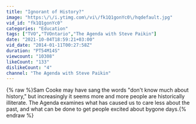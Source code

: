 ```yaml
---
title: "Ignorant of History?"
image: "https:\/\/i.ytimg.com\/vi\/fk1Q1gonYc0\/hqdefault.jpg"
vid_id: "fk1Q1gonYc0"
categories: "Education"
tags: ["TVO","TVOntario","The Agenda with Steve Paikin"]
date: "2021-10-04T18:59:21+03:00"
vid_date: "2014-01-11T00:27:58Z"
duration: "PT54M14S"
viewcount: "10308"
likeCount: "133"
dislikeCount: "4"
channel: "The Agenda with Steve Paikin"
---
```

{% raw %}Sam Cooke may have sang the words &quot;don't know much about history,&quot; but increasingly it seems more and more people are historically illiterate. The Agenda examines what has caused us to care less about the past, and what can be done to get people excited about bygone days.{% endraw %}

